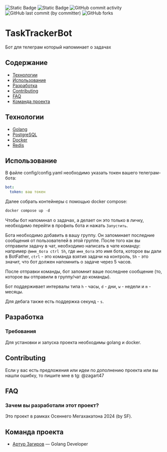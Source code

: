 ![Static Badge](https://img.shields.io/badge/%D1%81%D1%82%D0%B0%D1%82%D1%83%D1%81-%D0%B3%D0%BE%D1%82%D0%BE%D0%B2-blue)
![Static Badge](https://img.shields.io/badge/GO-1.23-blue)
![GitHub commit activity](https://img.shields.io/github/commit-activity/w/zagart47/tasktrackerbot)
![GitHub last commit (by committer)](https://img.shields.io/github/last-commit/zagart47/tasktrackerbot)
![GitHub forks](https://img.shields.io/github/forks/zagart47/tasktrackerbot)

# TaskTrackerBot 
Бот для телеграм который напоминает о задачах

## Содержание
- [Технологии](#технологии)
- [Использование](#использование)
- [Разработка](#разработка)
- [Contributing](#contributing)
- [FAQ](#faq)
- [Команда проекта](#команда-проекта)

## Технологии
- [Golang](https://go.dev/)
- [PostgreSQL](https://www.postgresql.org/)
- [Docker](https://www.docker.com/)
- [Redis](https://redis.io/)

## Использование
В файле config/config.yaml необходимо указать токен вашего телеграм-бота:
```yaml
bot:
  token: ваш токен
```
Далее собрать контейнеры с помощью docker compose:
```powershell
docker compose up -d
```

Чтобы бот напоминал о задачах, а делает он это только в личку, необходимо перейти в профиль бота и нажать `Запустить`.

Бота необходимо добавить в вашу группу. Он запоминает последние сообщения от пользователей в этой группе.
После того как вы отправили задачу в чат, необходимо написать в чате команду:
например `@имя_бота ctrl 5h`, где `имя_бота` это имя бота, которое вы дали в BotFather, `ctrl` - это команда взятия 
задачи на контроль, `5h` - это значит, что бот должен напомнить о задаче через 5 часов. 

После отправки команды, бот запомнит ваше последнее сообщение
(то, которое вы отправили в группу/чат до команды).

Бот поддерживает интервалы типа `h` - часы, `d` - дни, `w` - недели и `m` - месяцы.

Для дебага также есть поддержка секунд - `s`.

## Разработка

### Требования
Для установки и запуска проекта необходимы golang и docker.

## Contributing
Если у вас есть предложения или идеи по дополнению проекта или вы нашли ошибку, то пишите мне в tg: @zagart47

## FAQ
### Зачем вы разработали этот проект?
Это проект в рамках Осеннего Мегахакатона 2024 (by SF).

## Команда проекта
- [Артур Загиров](https://t.me/zagart47) — Golang Developer


